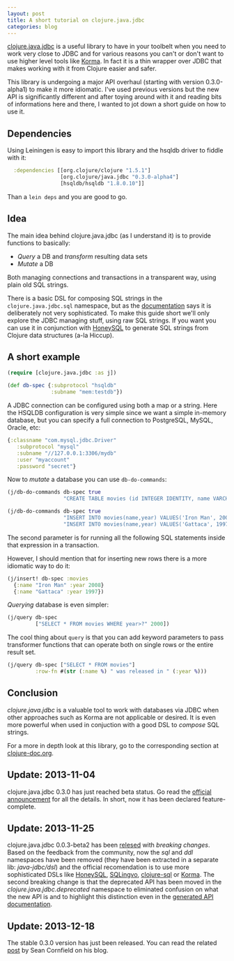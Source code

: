 ```yaml
---
layout: post
title: A short tutorial on clojure.java.jdbc
categories: blog
---
```


[clojure.java.jdbc](https://github.com/clojure/java.jdbc) is a useful library to have in your toolbelt when you need to work very close to JDBC and for various reasons you can't or don't want to use higher level tools like [Korma](http://sqlkorma.com/). In fact it is a thin wrapper over JDBC that makes working with it from Clojure easier and safer.

This library is undergoing a major API overhaul (starting with version 0.3.0-alpha1) to make it more idiomatic. I've used previous versions but the new API is significantly different and after toying around with it and reading bits of informations here and there, I wanted to jot down a short guide on how to use it.

## Dependencies

Using Leiningen is easy to import this library and the hsqldb driver to fiddle with it:

```clojure
  :dependencies [[org.clojure/clojure "1.5.1"]
                 [org.clojure/java.jdbc "0.3.0-alpha4"]
                 [hsqldb/hsqldb "1.8.0.10"]]
```

Than a `lein deps` and you are good to go.

## Idea

The main idea behind clojure.java.jdbc (as I understand it) is to provide functions to basically:

* *Query* a DB and *transform* resulting data sets
* *Mutate* a DB

Both managing connections and transactions in a transparent way, using plain old SQL strings.

There is a basic DSL for composing SQL strings in the `clojure.java.jdbc.sql` namespace, but as the [documentation](http://clojure.github.io/java.jdbc/#clojure.java.jdbc.sql) says it is deliberately not very sophisticated. To make this guide short we'll only explore the JDBC managing stuff, using raw SQL strings. If you want you can use it in conjunction with [HoneySQL](https://github.com/jkk/honeysql) to generate SQL strings from Clojure data structures (a-la Hiccup).

## A short example

```clojure
(require [clojure.java.jdbc :as j])

(def db-spec {:subprotocol "hsqldb"
              :subname "mem:testdb"})
```

A JDBC connection can be configured using both a map or a string. Here the HSQLDB configuration is very simple since we want a simple in-memory database, but you can specify a full connection to PostgreSQL, MySQL, Oracle, etc:

```clojure
{:classname "com.mysql.jdbc.Driver"
   :subprotocol "mysql"
   :subname "//127.0.0.1:3306/mydb"
   :user "myaccount"
   :password "secret"}
```

Now to *mutate* a database you can use `db-do-commands`:

```clojure
(j/db-do-commands db-spec true
                  "CREATE TABLE movies (id INTEGER IDENTITY, name VARCHAR(256), year INTEGER)")

(j/db-do-commands db-spec true
                  "INSERT INTO movies(name,year) VALUES('Iron Man', 2008)"
                  "INSERT INTO movies(name,year) VALUES('Gattaca', 1997)")
```

The second parameter is for running all the following SQL statements inside that expression in a transaction.

However, I should mention that for inserting new rows there is a more idiomatic way to do it:

```clojure
(j/insert! db-spec :movies
  {:name "Iron Man" :year 2008}
  {:name "Gattaca" :year 1997})
```

*Querying* database is even simpler:

```clojure
(j/query db-spec
         ["SELECT * FROM movies WHERE year>?" 2000])
```

The cool thing about `query` is that you can add keyword parameters to pass transformer functions that can operate both on single rows or the entire result set.

```clojure
(j/query db-spec ["SELECT * FROM movies"]
         :row-fn #(str (:name %) " was released in " (:year %)))
```

## Conclusion

*clojure.java.jdbc* is a valuable tool to work with databases via JDBC when other approaches such as Korma are not applicable or desired. It is even more powerful when used in conjuction with a good DSL to *compose* SQL strings.

For a more in depth look at this library, go to the corresponding section at [clojure-doc.org](http://clojure-doc.org/articles/ecosystem/java_jdbc/home.html).

## Update: 2013-11-04

clojure.java.jdbc 0.3.0 has just reached beta status. Go read the [official announcement](http://corfield.org/blog/post.cfm/clojure-java-jdbc-0-3-0-beta-1) for all the details. In short, now it has been declared feature-complete.


## Update: 2013-11-25 ## 

clojure.java.jdbc 0.0.3-beta2 has been [relesed](https://groups.google.com/forum/#!msg/clojure/pSnXWxpwvT8/9yca3iAohgcJ) with *breaking changes*. Based on the feedback from the community, now the *sql* and *ddl* namespaces have been removed (they have been extracted in a separate lib: *java-jdbc/dsl*) and the official recomendation is to use more sophisticated DSLs like [HoneySQL](https://github.com/jkk/honeysql), [SQLingvo](https://github.com/r0man/sqlingvo), [clojure-sql](https://bitbucket.org/czan/clojure-sql) or [Korma](http://www.sqlkorma.com/). The second breaking change is that the deprecated API has been moved in the *clojure.java.jdbc.deprecated* namespace to eliminated confusion on what the new API is and to highlight this distinction even in the [generated API documentation](http://clojure.github.io/java.jdbc/).

## Update: 2013-12-18

The stable 0.3.0 version has just been released. You can read the related [post](http://corfield.org/blog/post.cfm/clojure-java-jdbc-0-3-0-released) by Sean Cornfield on his blog.

